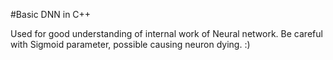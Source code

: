 #Basic DNN in C++

Used for good understanding of internal work of Neural network. Be careful with Sigmoid parameter, possible causing neuron dying. :)
